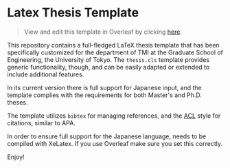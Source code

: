 # Latex Thesis Template 

> View and edit this template in Overleaf by clicking [here](https://www.overleaf.com/read/fpwdbshkbbpj).

This repository contains a full-fledged LaTeX thesis template that has been specifically customized for the department of TMI at the Graduate School of Engineering, the University of Tokyo. The `thesis.cls` template provides generic functionality, though, and can be easily adapted or extended to include additional features. 

In its current version there is full support for Japanese input, and the template complies with the requirements for both Master's and Ph.D. theses.

The template utilizes `bibtex` for managing references, and the [ACL](http://www.acl2019.org/EN/call-for-papers.xhtml) style for citations, similar to APA. 

In order to ensure full support for the Japanese language, needs to be compiled with XeLatex. If you use Overleaf make sure you set this correctly. 

Enjoy!